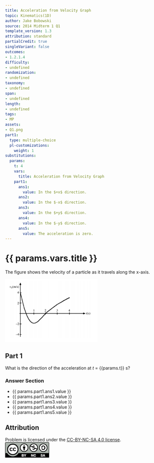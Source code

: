 ```yaml
---
title: Acceleration from Velocity Graph
topic: Kinematics(1D)
author: Jake Bobowski
source: 2014 Midterm 1 Q1
template_version: 1.3
attribution: standard
partialCredit: true
singleVariant: false
outcomes:
- 1.2.1.4
difficulty:
- undefined
randomization:
- undefined
taxonomy:
- undefined
span:
- undefined
length:
- undefined
tags:
- MP
assets:
- Q1.png
part1:
  type: multiple-choice
  pl-customizations:
    weight: 1
substitutions:
  params:
    t: 4
    vars:
      title: Acceleration from Velocity Graph
    part1:
      ans1:
        value: In the $+x$ direction.
      ans2:
        value: In the $-x$ direction.
      ans3:
        value: In the $+y$ direction.
      ans4:
        value: In the $-y$ direction.
      ans5:
        value: The acceleration is zero.
---
```

# {{ params.vars.title }}
The figure shows the velocity of a particle as it travels along the x-axis.

<img src="Q1.png" width=300 alt="Graph of velocity versus time, a parabola-like shape that is concave up. The x-axis represents time and the x-axis represents velocity. It slopes downwards from t=0 to t=1, then slopes upward form t=1 to t=4. The y intercept is 4m/s an the x intercepts are t=0.5 and t=2.">

## Part 1

What is the direction of the acceleration at $t$ = {{params.t}} s?

### Answer Section

- {{ params.part1.ans1.value }}
- {{ params.part1.ans2.value }}
- {{ params.part1.ans3.value }}
- {{ params.part1.ans4.value }}
- {{ params.part1.ans5.value }}

## Attribution

Problem is licensed under the [CC-BY-NC-SA 4.0 license](https://creativecommons.org/licenses/by-nc-sa/4.0/).<br> ![The Creative Commons 4.0 license requiring attribution-BY, non-commercial-NC, and share-alike-SA license.](https://raw.githubusercontent.com/firasm/bits/master/by-nc-sa.png)